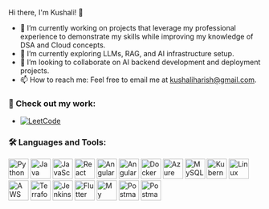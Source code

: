 Hi there, I'm Kushali! 👋

- 🔭 I’m currently working on projects that leverage my professional experience to demonstrate my skills while improving my knowledge of DSA and Cloud concepts.
- 🌱 I’m currently exploring LLMs, RAG, and AI infrastructure setup.
- 🤔 I’m looking to collaborate on AI backend development and deployment projects.
-	📫 How to reach me: Feel free to email me at kushaliharish@gmail.com.



### 📂 Check out my work:
- [![LeetCode](https://img.shields.io/badge/LeetCode-FFA116?style=flat&logo=leetcode&logoColor=black)](https://leetcode.com/u/Kushali18/)

### 🛠️ Languages and Tools:
<p align="left">
  <img src="https://cdn.jsdelivr.net/gh/devicons/devicon/icons/python/python-original.svg" alt="Python" width="40" height="40"/>
  <img src="https://cdn.jsdelivr.net/gh/devicons/devicon/icons/java/java-original.svg" alt="Java" width="40" height="40"/>
  <img src="https://cdn.jsdelivr.net/gh/devicons/devicon/icons/javascript/javascript-original.svg" alt="JavaScript" width="40" height="40"/>
  <img src="https://cdn.jsdelivr.net/gh/devicons/devicon/icons/react/react-original.svg" alt="React" width="40" height="40"/>
  <img src="https://img.icons8.com/fluency/48/angularjs.png" alt="Angular" width="40" height="40"/>
  <img src="https://img.icons8.com/color/48/net-framework.png" alt="Angular" width="40" height="40"/>
  <img src="https://cdn.jsdelivr.net/gh/devicons/devicon/icons/docker/docker-original.svg" alt="Docker" width="40" height="40"/>
  <img src="https://cdn.jsdelivr.net/gh/devicons/devicon/icons/azure/azure-original.svg" alt="Azure" width="40" height="40"/>
  <img src="https://cdn.jsdelivr.net/gh/devicons/devicon/icons/mysql/mysql-original.svg" alt="MySQL" width="40" height="40"/>
  <img src="https://cdn.jsdelivr.net/gh/devicons/devicon/icons/kubernetes/kubernetes-plain.svg" alt="Kubernetes" width="40" height="40"/>
  <img src="https://cdn.jsdelivr.net/gh/devicons/devicon/icons/linux/linux-original.svg" alt="Linux" width="40" height="40"/>
  <img src="https://img.icons8.com/color/48/amazon-web-services.png" alt="AWS" width="40" height="40"/>
  <img src="https://img.icons8.com/fluency/48/terraform.png" alt="Terraform" width="40" height="40"/>
  <img src="https://img.icons8.com/color/48/jenkins.png" alt="Jenkins" width="40" height="40"/>
  <img src="https://img.icons8.com/color/48/flutter.png" alt="Flutter" width="40" height="40"/>
  <img src="https://img.icons8.com/color/48/my-sql.png" alt="My SQL" width="40" height="40"/>
  <img src="https://img.icons8.com/dusk/50/postman-api.png" alt="Postman" width="40" height="40"/>
  <img src="https://img.icons8.com/color/48/postgreesql.png" alt="Postman" width="40" height="40"/>
  
  
  
  
  

</p>


